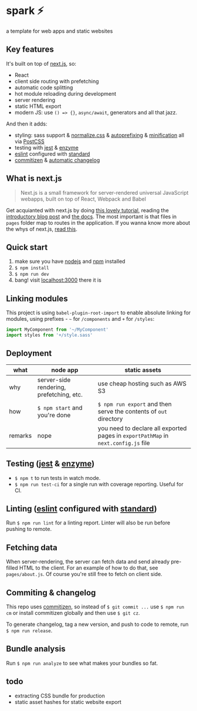 # spark ⚡️

a template for web apps and static websites

## Key features

It's built on top of [next.js](https://github.com/zeit/next.js/), so:

- React
- client side routing with prefetching
- automatic code splitting
- hot module reloading during development
- server rendering
- static HTML export
- modern JS: use `() => {}`, `async/await`, generators and all that jazz.

And then it adds:

- styling: sass support & [normalize.css](https://necolas.github.io/normalize.css/) & [autoprefixing](http://cssnext.io/) & [minification](http://cssnano.co/) all via [PostCSS](http://postcss.org/)
- testing with [jest](https://facebook.github.io/jest/) & [enzyme](http://airbnb.io/enzyme/)
- [eslint](https://eslint.org/) configured with [standard](https://standardjs.com/)
- [commitizen](https://commitizen.github.io) & [automatic changelog](https://github.com/leonardoanalista/corp-semantic-release)

## What is next.js

> Next.js is a small framework for server-rendered universal JavaScript webapps, built on top of React, Webpack and Babel

Get acquianted with next.js by doing [this lovely tutorial](learnnextjs.com), reading the [introductory blog post](https://zeit.co/blog/next) and [the docs](https://github.com/zeit/next.js). The most important is that files in `pages` folder map to routes in the application. If you wanna know more about the whys of next.js, [read this](https://rauchg.com/2014/7-principles-of-rich-web-applications).

## Quick start

1. make sure you have [nodejs](https://nodejs.org/en/) and [npm](https://www.npmjs.com/get-npm) installed
1. `$ npm install`
1. `$ npm run dev`
1. bang! visit [localhost:3000](http://localhost:3000/) there it is

## Linking modules

This project is using `babel-plugin-root-import` to enable absolute linking for modules, using prefixes - `~` for `/components` and `+` for `/styles`:

```javascript
import MyComponent from '~/MyComponent'
import styles from '+/style.sass'
```

## Deployment

what | node app | static assets
--- | --- | ---
why | server-side rendering, prefetching, etc. | use cheap hosting such as AWS S3
how | `$ npm start` and you're done | `$ npm run export` and then serve the contents of `out` directory
remarks | nope | you need to declare all exported pages in `exportPathMap` in `next.config.js` file

## Testing ([jest](https://facebook.github.io/jest/) & [enzyme](http://airbnb.io/enzyme/))

- `$ npm t` to run tests in watch mode.
- `$ npm run test-ci` for a single run with coverage reporting. Useful for CI.

## Linting ([eslint](https://eslint.org/) configured with [standard](https://standardjs.com/))

Run `$ npm run lint` for a linting report. Linter will also be run before pushing to remote.

## Fetching data

When server-rendering, the server can fetch data and send already pre-filled HTML to the client. For an example of how to do that, see `pages/about.js`. Of course you're still free to fetch on client side.

## Commiting & changelog

This repo uses [commitizen](https://commitizen.github.io), so instead of `$ git commit ...` use `$ npm run cm` or install commitizen globally and then use `$ git cz`.

To generate changelog, tag a new version, and push to code to remote, run `$ npm run release`.

## Bundle analysis

Run `$ npm run analyze` to see what makes your bundles so fat.

## todo
- extracting CSS bundle for production
- static asset hashes for static website export
